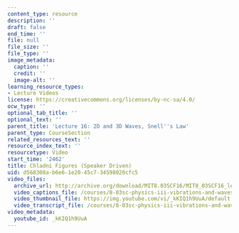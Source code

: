 ```yaml
---
content_type: resource
description: ''
draft: false
end_time: ''
file: null
file_size: ''
file_type: ''
image_metadata:
  caption: ''
  credit: ''
  image-alt: ''
learning_resource_types:
- Lecture Videos
license: https://creativecommons.org/licenses/by-nc-sa/4.0/
ocw_type: ''
optional_tab_title: ''
optional_text: ''
parent_title: 'Lecture 16: 2D and 3D Waves, Snell''s Law'
parent_type: CourseSection
related_resources_text: ''
resource_index_text: ''
resourcetype: Video
start_time: '2462'
title: Chladni Figures (Speaker Driven)
uid: d568308a-b6e6-1e20-45c7-34598020cfc5
video_files:
  archive_url: http://archive.org/download/MIT8.03SCF16/MIT8_03SCF16_lec16_300k.mp4
  video_captions_file: /courses/8-03sc-physics-iii-vibrations-and-waves-fall-2016/2442e1653f2151ed8c8fde06395846a1_kKIQ1h9UuA.vtt
  video_thumbnail_file: https://img.youtube.com/vi/_kKIQ1h9UuA/default.jpg
  video_transcript_file: /courses/8-03sc-physics-iii-vibrations-and-waves-fall-2016/6825c93a07af8d1007577bb57897af78_kKIQ1h9UuA.pdf
video_metadata:
  youtube_id: _kKIQ1h9UuA
---
```

